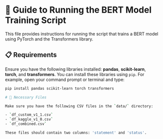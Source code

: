 # 🐍 Guide to Running the BERT Model Training Script

This file provides instructions for running the script that trains a BERT model using PyTorch and the Transformers library.

## 📋 Requirements

Ensure you have the following libraries installed: **pandas**, **scikit-learn**, **torch**, and **transformers**. You can install these libraries using `pip`. For example, open your command prompt or terminal and type:

```bash
pip install pandas scikit-learn torch transformers

# 📁 Necessary Files

Make sure you have the following CSV files in the `data/` directory:

- `df_custom_v1_1.csv`
- `df_kaggle_v1_0.csv`
- `df_combined.csv`

These files should contain two columns: 'statement' and 'status'.
